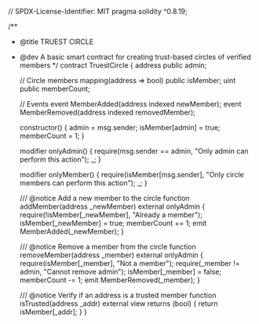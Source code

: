// SPDX-License-Identifier: MIT
pragma solidity ^0.8.19;

/**
 * @title TRUEST CIRCLE
 * @dev A basic smart contract for creating trust-based circles of verified members
 */
contract TruestCircle {
    address public admin;

    // Circle members
    mapping(address => bool) public isMember;
    uint public memberCount;

    // Events
    event MemberAdded(address indexed newMember);
    event MemberRemoved(address indexed removedMember);

    constructor() {
        admin = msg.sender;
        isMember[admin] = true;
        memberCount = 1;
    }

    modifier onlyAdmin() {
        require(msg.sender == admin, "Only admin can perform this action");
        _;
    }

    modifier onlyMember() {
        require(isMember[msg.sender], "Only circle members can perform this action");
        _;
    }

    /// @notice Add a new member to the circle
    function addMember(address _newMember) external onlyAdmin {
        require(!isMember[_newMember], "Already a member");
        isMember[_newMember] = true;
        memberCount += 1;
        emit MemberAdded(_newMember);
    }

    /// @notice Remove a member from the circle
    function removeMember(address _member) external onlyAdmin {
        require(isMember[_member], "Not a member");
        require(_member != admin, "Cannot remove admin");
        isMember[_member] = false;
        memberCount -= 1;
        emit MemberRemoved(_member);
    }

    /// @notice Verify if an address is a trusted member
    function isTrusted(address _addr) external view returns (bool) {
        return isMember[_addr];
    }
}
